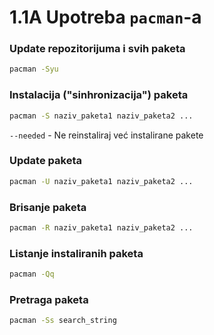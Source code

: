 # 1.1A Upotreba `pacman`-a
### Update repozitorijuma i svih paketa
```sh
pacman -Syu
```

### Instalacija ("sinhronizacija") paketa
```sh
pacman -S naziv_paketa1 naziv_paketa2 ...
```
`--needed` - Ne reinstaliraj već instalirane pakete

### 

### Update paketa
```sh
pacman -U naziv_paketa1 naziv_paketa2 ...
```

### Brisanje paketa
```sh
pacman -R naziv_paketa1 naziv_paketa2 ...
```

### Listanje instaliranih paketa
```sh
pacman -Qq
```

### Pretraga paketa
```sh
pacman -Ss search_string
```
